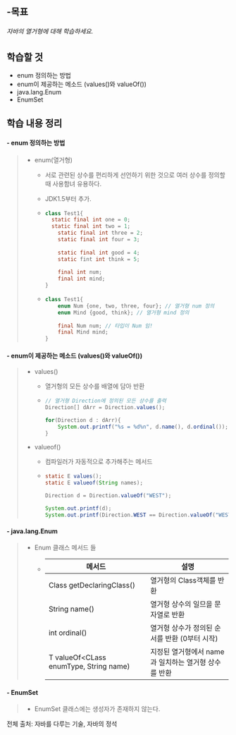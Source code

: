 ## -목표

###### 자바의 열거형에 대해 학습하세요.



## 학습할 것

- enum 정의하는 방법
- enum이 제공하는 메소드 (values()와 valueOf())
- java.lang.Enum
- EnumSet



## 학습 내용 정리

#### - enum 정의하는 방법

> * enum(열거형)
>
>   * 서로 관련된 상수를 편리하게 선언하기 위한 것으로 여러 상수를 정의할 때 사용함녀 유용하다.
>
>   * JDK1.5부터 추가.
>
>   * ```java
>     class Test1{
>     	static final int one = 0;
>     	static final int two = 1;
>         static final int three = 2;
>         static final int four = 3;
>             
>         static final int good = 4;
>         static fint int think = 5;
>             
>         final int num;
>         final int mind;
>     }
>     ```
>
>   * ```java
>     class Test1{
>         enum Num {one, two, three, four}; // 열거형 num 정의
>         enum Mind {good, think}; // 열거형 mind 정의
>             
>         final Num num; // 타입이 Num 임!
>         final Mind mind;
>     }
>     ```

#### - enum이 제공하는 메소드 (values()와 valueOf())

> * values()
>
>   * 열거형의 모든 상수를 배열에 담아 반환
>
>   * ```java
>     // 열거형 Direction에 정의된 모든 상수를 출력
>     Direction[] dArr = Direction.values(); 
>     
>     for(Direction d : dArr){
>         System.out.printf("%s = %d%n", d.name(), d.ordinal());
>     }
>     ```
>
> * valueof()
>
>   * 컴파일러가 자동적으로 추가해주는 메서드
>
>   * ```java
>     static E values();
>     static E valueof(String names);
>         
>     Direction d = Direction.valueOf("WEST");
>     
>     System.out.printf(d);
>     System.out.printf(Direction.WEST == Direction.valueOf("WEST"));
>     ```

#### - java.lang.Enum

> * Enum 클래스 메서드 들
>
>   * | 메서드                                    | 설명                                                 |
>     | ----------------------------------------- | ---------------------------------------------------- |
>     | Class<E> getDeclaringClass()              | 열거형의 Class객체를 반환                            |
>     | String name()                             | 열거형 상수의 일므을 문자열로 반환                   |
>     | int ordinal()                             | 열거형 상수가 정의된 순서를 반환 (0부터 시작)        |
>     | T valueOf<CLass<T> enumType, String name) | 지정된 열거형에서 name과 일치하는 열거형 상수를 반환 |

#### - EnumSet

> * EnumSet 클래스에는 생성자가 존재하지 않는다.



전체 출처: 자바를 다루는 기술, 자바의 정석
